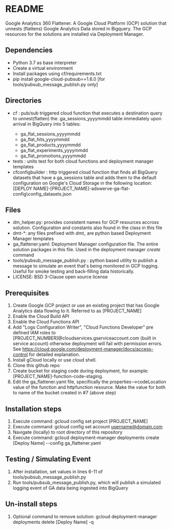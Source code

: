 # README #
Google Analytics 360 Flattener.  A Google Cloud Platform (GCP) solution that unnests (flattens) Google Analytics Data stored in Bigquery.  The GCP resources for the solutions are installed via Deployment Manager.

## Dependencies ##
* Python 3.7 as base interpreter
* Create a virtual environment
* Install packages using cf/requirements.txt
* pip install google-cloud-pubsub==1.6.0 [for
  tools/pubsub_message_publish.py only]

## Directories ##
* cf : pub/sub triggered cloud function that executes a destination
  query to unnest(flatten) the <GA View ID>.ga_sessions_yyyymmdd table
  immediately upon arrival in BigQuery into 5 tables:
  * ga_flat_sessions_yyyymmdd
  * ga_flat_hits_yyyymmdd
  * ga_flat_products_yyyymmdd
  * ga_flat_experiments_yyyymmdd
  * ga_flat_promotions_yyyymmdd
* tests : units test for both cloud functions and deployment manager
  templates
* cfconfigbuilder : http triggered cloud function that finds all
  BigQuery datasets that have a ga_sessions table and adds them to the
  default configuration on Google's Cloud Storage in the following
  location:
  [DEPLOY NAME]-[PROJECT_NAME]-adswerve-ga-flat-config\config_datasets.json

## Files ##
* dm_helper.py: provides consistent names for GCP resources accross
  solution. Configuration and constants also found in the class in this
  file
* dmt-*: any files prefixed with *dmt_* are python based Deployment
  Manager templates
* ga_flattener.yaml: Deployment Manager configuration file. The entire
  solution packages in this file. Used in the deployment manager *create* command
* tools/pubsub_message_publish.py : python based utility to publish a
  message to simulate an event that's being monitored in GCP logging.
  Useful for smoke testing and back-filling data historically.
* LICENSE: BSD 3-Clause open source license

## Prerequisites ##
1. Create Google GCP project or use an existing project that has Google
   Analytics data flowing to it. Referred to as [PROJECT_NAME]
2. Enable the Cloud Build API
3. Enable the Cloud Functions API
4. Add "Logs Configuration Writer", "Cloud Functions Developer" pre
   defined IAM roles to
   [PROJECT_NUMBER]@cloudservices.gserviceaccount.com (built in service
   account) otherwise deployment will fail with permission errors. See
   <https://cloud.google.com/deployment-manager/docs/access-control> for
   detailed explanation.
5. Install gCloud locally or use cloud shell.
6. Clone this github repo
7. Create bucket for staging code during deployment, for example:
   [PROJECT_NAME]-function-code-staging.
8. Edit the ga_flattener.yaml file, specifically the
   properties-->codeLocation value of the function and httpfunction
   resource. Make the value for both to name of the bucket created in #7
   (above step)

## Installation steps ##
1. Execute command: gcloud config set project [PROJECT_NAME]
2. Execute command: gcloud config set account username@domain.com
3. Navigate (locally) to root directory of this repository
4. Execute command: gcloud deployment-manager deployments create
   [Deploy Name] --config ga_flattener.yaml

## Testing / Simulating Event ##
1. After installation, set values in lines 6-11 of
   tools/pubsub_message_publish.py
2. Run tools/pubsub_message_publish.py, which will publish a
   simulated logging event of GA data being ingested into BigQuery

## Un-install steps ##
1. Optional command to remove solution: gcloud deployment-manager
   deployments delete [Deploy Name] -q

